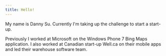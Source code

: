 ```yaml
---
title: Hello!
---
```

My name is Danny Su. Currently I'm taking up the challenge to start a start-up.

Previously I worked at Microsoft on the Windows Phone 7 Bing Maps application. I
also worked at Canadian start-up Well.ca on their mobile apps and led their
warehouse software team.
